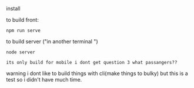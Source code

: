 install

to build front: 

```
npm run serve
```
to build server ("in another terminal ")
```
node server
```
```
its only build for mobile i dont get question 3 what passangers??
```
warning i dont like to build things with cli(make things to bulky)  but 
this is a test  so  i didn't have much time.

